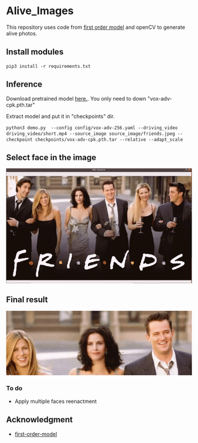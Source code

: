 # Alive_Images


This repository uses code from [first order model](https://github.com/AliaksandrSiarohin/first-order-model) and openCV to generate alive photos.

## Install modules
```
pip3 install -r requirements.txt
```

## Inference
Download pretrained model [here.](https://drive.google.com/drive/folders/1PyQJmkdCsAkOYwUyaj_l-l0as-iLDgeH). 
You only need to down "vox-adv-cpk.pth.tar"

Extract model and put it in "checkpoints" dir.


```
python3 demo.py  --config config/vox-adv-256.yaml --driving_video driving_video/short.mp4 --source_image source_image/friends.jpeg --checkpoint checkpoints/vox-adv-cpk.pth.tar --relative --adapt_scale
```

## Select face in the image
![](https://github.com/farazBhatti/Alive_Images/blob/master/gif/gif-1.gif)

## Final result
![](https://github.com/farazBhatti/Alive_Images/blob/master/gif/gif-2.gif)

### To do
- Apply multiple faces reenactment


## Acknowledgment

- [first-order-model](https://github.com/AliaksandrSiarohin/first-order-model)




